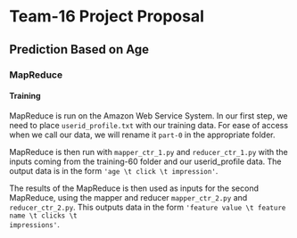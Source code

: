 Team-16 Project Proposal
=============

Prediction Based on Age
-------------
### MapReduce
#### Training

MapReduce is run on the Amazon Web Service System. In our first step, we need to place <code>userid_profile.txt</code> with our training data. For ease of access when we call our data, we will rename it <code>part-0</code> in the appropriate folder.

MapReduce is then run with <code>mapper_ctr_1.py</code> and <code>reducer_ctr_1.py</code> with the inputs coming from the training-60 folder and our userid_profile data. The output data is in the form <code>'age \t click \t impression'</code>.

The results of the MapReduce is then used as inputs for the second MapReduce, using the mapper and reducer <code>mapper_ctr_2.py</code> and <code>reducer_ctr_2.py</code>. This outputs data in the form <code>'feature value \t feature name \t clicks \t impressions'</code>.